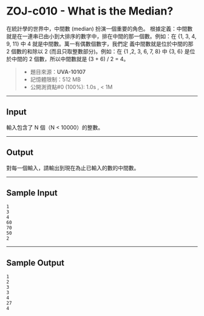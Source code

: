 # ZOJ-c010 - What is the Median?

在統計學的世界中，中間數 (median) 扮演一個重要的角色。 根據定義：中間數就是在一連串已由小到大排序的數字中，排在中間的那一個數。例如：在 {1, 3, 4, 9, 11} 中 4 就是中間數。萬一有偶數個數字，我們定 義中間數就是位於中間的那 2 個數的和除以 2 (而且只取整數部分)。例如：在 {1 ,2, 3, 6, 7, 8} 中 {3, 6} 是位於中間的 2 個數，所以中間數就是 (3 + 6) / 2 = 4。

> * 題目來源：**UVA-10107**
> * 記憶體限制：512 MB
> * 公開測資點#0 (100%): 1.0s , < 1M

---
## Input

輸入包含了 N 個（N < 10000）的整數。

---
## Output

對每一個輸入，請輸出到現在為止已輸入的數的中間數。

---
## Sample Input

```
1
3
4
60
70
50
2
```

---
## Sample Output

```
1
2
3
3
4
27
4
```